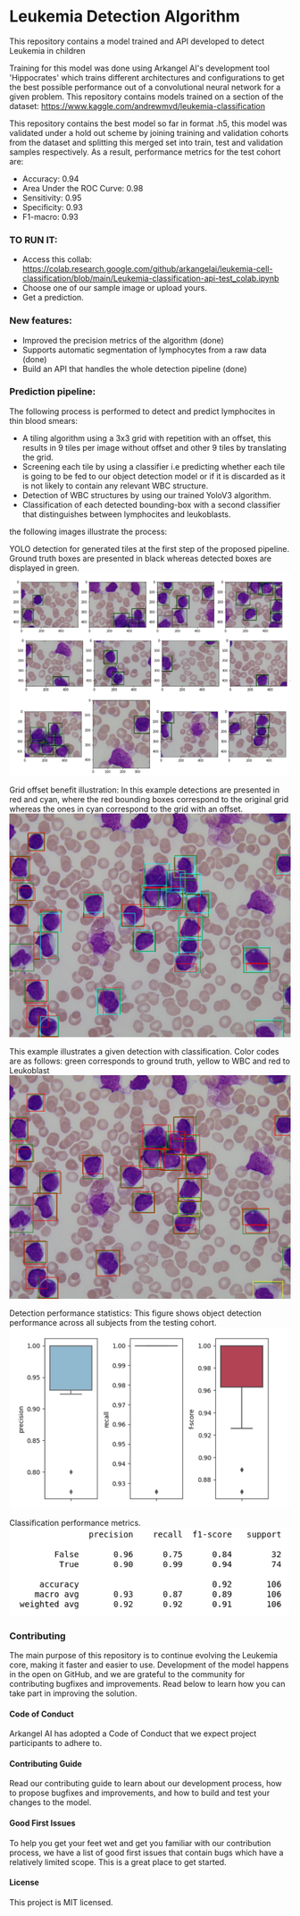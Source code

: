# Leukemia Detection Algorithm
This repository contains a model trained and API developed to detect Leukemia in children

Training for this model was done using Arkangel AI's development tool 'Hippocrates' which trains different architectures and configurations to get the best possible performance out of a convolutional neural network for a given problem. This repository contains models trained on a section of the dataset: https://www.kaggle.com/andrewmvd/leukemia-classification

This repository contains the best model so far in format .h5, this model was validated under a hold out scheme by joining training and validation cohorts from the dataset and splitting this merged set into train, test and validation samples respectively. As a result, performance metrics for the test cohort are:

* Accuracy: 0.94
* Area Under the ROC Curve: 0.98
* Sensitivity: 0.95
* Specificity: 0.93
* F1-macro: 0.93

### TO RUN IT:

* Access this collab: https://colab.research.google.com/github/arkangelai/leukemia-cell-classification/blob/main/Leukemia-classification-api-test_colab.ipynb
* Choose one of our sample image or upload yours.
* Get a prediction.

### New features:

* Improved the precision metrics of the algorithm (done)
* Supports automatic segmentation of lymphocytes from a raw data (done)
* Build an API that handles the whole detection pipeline (done)

### Prediction pipeline:
The following process is performed to detect and predict lymphocites in thin blood smears:
* A tiling algorithm using a 3x3 grid with repetition with an offset, this results in 9 tiles per image without offset and other 9 tiles by translating the grid.
* Screening each tile by using a classifier i.e predicting whether each tile is going to be fed to our object detection model or if it is discarded as it is not likely to contain any relevant WBC structure.
* Detection of WBC structures by using our trained YoloV3 algorithm.
* Classification of each detected bounding-box with a second classifier that distinguishes between lymphocites and leukoblasts.

the following images illustrate the process:

YOLO detection for generated tiles at the first step of the proposed pipeline. Ground truth boxes are presented in black whereas detected boxes are displayed in green.
![image](./readme_images/1.png)

Grid offset benefit illustration: In this example detections are presented in red and cyan, where the red bounding boxes correspond to the original grid whereas the ones in cyan correspond to the grid with an offset.
![image](./readme_images/2.png)

This example illustrates a given detection with classification. Color codes are as follows: green corresponds to ground truth, yellow to WBC and red to Leukoblast
![image](./readme_images/3.png)

Detection performance statistics: This figure shows object detection performance across all subjects from the testing cohort.
![image](./readme_images/4.png)

Classification performance metrics.
![image](./readme_images/5.png)


### Contributing
The main purpose of this repository is to continue evolving the Leukemia core, making it faster and easier to use. Development of the model happens in the open on GitHub, and we are grateful to the community for contributing bugfixes and improvements. Read below to learn how you can take part in improving the solution.

#### Code of Conduct
Arkangel AI has adopted a Code of Conduct that we expect project participants to adhere to.

#### Contributing Guide
Read our contributing guide to learn about our development process, how to propose bugfixes and improvements, and how to build and test your changes to the model.

#### Good First Issues
To help you get your feet wet and get you familiar with our contribution process, we have a list of good first issues that contain bugs which have a relatively limited scope. This is a great place to get started.

#### License
This project is MIT licensed.



